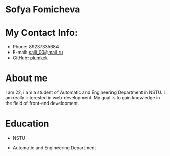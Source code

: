 # Sofya Fomicheva

# My Contact Info:
* Phone: 89237335684
* E-mail: salli_00@mail.ru
* GitHub: [plumkek](https://github.com/plumkek)

# About me

I am 22, i am a student of Automatic and Engineering Department in NSTU. I am really interested in web-development. My goal is to gain knowledge in the field of front-end development.

# Education
* NSTU
+ Automatic and Engineering Department